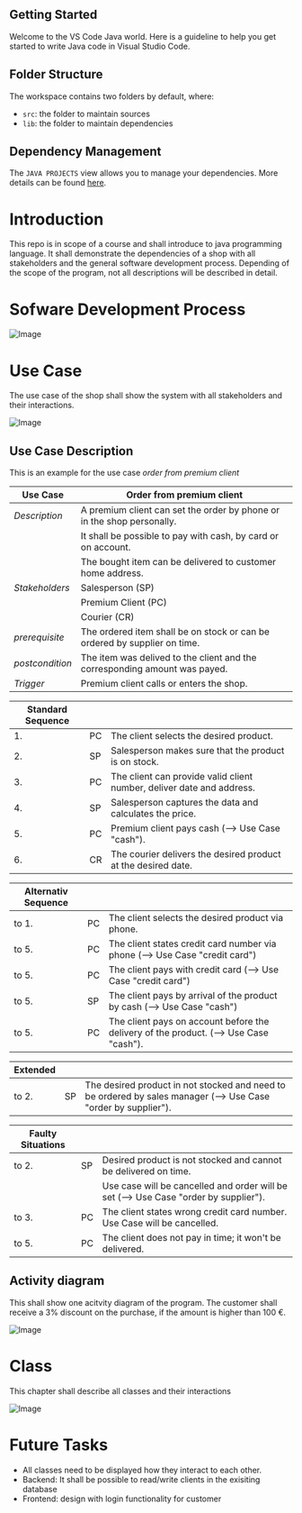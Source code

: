 ## Getting Started

Welcome to the VS Code Java world. Here is a guideline to help you get started to write Java code in Visual Studio Code.

## Folder Structure

The workspace contains two folders by default, where:

- `src`: the folder to maintain sources
- `lib`: the folder to maintain dependencies

## Dependency Management

The `JAVA PROJECTS` view allows you to manage your dependencies. More details can be found [here](https://github.com/microsoft/vscode-java-dependency#manage-dependencies).

# Introduction

This repo is in scope of a course and shall introduce to java programming language.
It shall demonstrate the dependencies of a shop with all stakeholders and the general software development process.
Depending of the scope of the program, not all descriptions will be described in detail.

# Sofware Development Process

<!---
This plantuml has been used:

```plantuml
@startuml
interface interface
(Problem) -down-> (Specification): analyse
(Specification) -down-> (Requirements Specification): identification of requirements
(Requirements Specification) -down-> (Design): design
(Design) -> (Design): refine
(Design) -down-> (Sourcecode): coding
(Sourcecode) -down-> (Executable Program): compile
(Executable Program) -right-> (Output): execute
(Executable Program) -left-> (Test Result): testing
(Test Result) -up-> interface: bug fix
interface -> (Specification)
interface -> (Requirements Specification)
interface -> (Design)
interface -> (Sourcecode)
@enduml
```
-->



![Image](../Simpel_JAVA/out/README/README.svg "Software Development Process")

# Use Case

The use case of the shop shall show the system with all stakeholders and their interactions.

<!---
This plantuml has been used:

```plantuml
@startuml
skinparam packageStyle rectangle
actor salesperson
actor sales_manager
actor supplier
actor client
actor premium_client
rectangle Shop {
    sales_manager -right- (order by supplier)
    (order by supplier) -right- supplier
    salesperson -right- (order from premium client)
    (order from premium client) -right- premium_client
    salesperson -right- (payment)
    (payment) -right- client
    (order by supplier) .down.> (order from premium client): extends
    (order from premium client) .down.> (payment): includs
    sales_manager -down-|> salesperson
    premium_client -down-|> client
    (cash) -up-|> (payment)
    (credit card) -up-|> (payment)
    (on account) -up-|> (payment)
}
@enduml
```
-->

![Image](../Simpel_JAVA/out/README/README-1.svg "Use Case")

## Use Case Description

This is an example for the use case *order from premium client*

| Use Case        | Order from premium client                                                   |
|-----------------|-----------------------------------------------------------------------------|
| *Description*   | A premium client can set the order by phone or in the shop personally.      |
|                 | It shall be possible to pay with cash, by card or on account.               |
|                 | The bought item can be delivered to customer home address.                   |
|*Stakeholders*   | Salesperson                                         (SP)                    |
|                 | Premium Client                                      (PC)                    |
|                 | Courier                                             (CR)                    |
| *prerequisite*  | The ordered item shall be on stock or can be ordered by supplier on time.   |
| *postcondition* | The item was delived to the client and the corresponding amount was payed.  |
| *Trigger*       | Premium client calls or enters the shop.                                    |

| Standard Sequence |    |                                                                      |
|-------------------|----|----------------------------------------------------------------------|
| 1.                | PC | The client selects the desired product.                              |
| 2.                | SP | Salesperson makes sure that the product is on stock.                 |
| 3.                | PC | The client can provide valid client number, deliver date and address. |
| 4.                | SP | Salesperson captures the data and calculates the price.              |
| 5.                | PC | Premium client pays cash (--> Use Case "cash").                      |
| 6.                | CR | The courier delivers the desired product at the desired date.        |
          
| Alternativ Sequence |    |                                                                                       |
|---------------------|----|---------------------------------------------------------------------------------------|
| to 1.               | PC | The client selects the desired product via phone.                                     |
| to 5.               | PC | The client states credit card number via phone (--> Use Case "credit card")           |
| to 5.               | PC | The client pays with credit card (--> Use Case "credit card")                         |
| to 5.               | SP | The client pays by arrival of the product by cash (--> Use Case "cash")               |
| to 5.               | PC | The client pays on account before the delivery of the product. (--> Use Case "cash"). |

| Extended          |    |                                                                      |
|-------------------|----|----------------------------------------------------------------------|
| to 2.             | SP | The desired product in not stocked and need to be ordered by sales manager (--> Use Case "order by supplier"). |

| Faulty Situations   |    |                                                                                       |
|---------------------|----|---------------------------------------------------------------------------------------|
| to 2.               | SP | Desired product is not stocked and cannot be delivered on time.                       |
|                     |    | Use case will be cancelled and order will be set (--> Use Case "order by supplier").  |
| to 3.               | PC | The client states wrong credit card number. Use Case will be cancelled.               |
| to 5.               | PC | The client does not pay in time; it won't be delivered.                               |


## Activity diagram

This shall show one acitvity diagram of the program. The customer shall receive a 3% discount on the purchase, if  the amount is higher than 100 €.

<!---
This plantuml has been used:

```plantuml
@startuml
rectangle Pricecalculation {
    !pragma useVerticalIf on 
    start
    if(price > 100€) then (yes)
     :price = price * 0.97;
    else (no)
    endif
     : final price = price * 1.19;
    stop
}
@enduml
```
-->

![Image](../Simpel_JAVA/out/README/README-2.svg "Activity Diagram")


# Class

This chapter shall describe all classes and their interactions

<!---
This plantuml has been used:

```plantuml
@startuml
class Bill {
    + double amount
    + double discount
    + double tax
    + Client billReceiver
    + <<create>> Bill()
    + void setDiscount(final double newDiscount)
    + void addInvoice(int quantity, double singlePrice)
    + void setInvoice(final Client receiver)
    + void setTax(final double newTax)
    + void getBillInformation()
    + double getDiscount()
    + double getTax()
    + double getAmount()
    + double calcNetPrice()
    + double totalAmount()
    + Client getBillReceiver()
}

class Client {
    + String name
    + String address
    + <<create>> Client(String name, String address)
    + void setName(String newName)
    + void setAddress(String newAddress)
    + String getName()
    + String getAddress()
}

Bill "*" x--* "1" Client : billReceiver
@enduml
```
-->

![Image](../Simpel_JAVA/out/README/README-3.svg "Class")

# Future Tasks

- All classes need to be displayed how they interact to each other.
- Backend: It shall be possible to read/write clients in the exisiting database
- Frontend: design with login functionality for customer